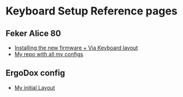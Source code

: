 # Keyboard Setup Reference pages

## Feker Alice 80

- [Installing the new firmware + Via Keyboard layout](https://www.whatgeek.com/pages/how-to-use-and-upgrade-feker-alice80-mechanical-keyboard-to-support-via)
- [My repo with all my configs](https://github.com/Nuclearfossil/keyboardlayout)

## ErgoDox config

- [My initial Layout](https://configure.zsa.io/ergodox-ez/layouts/yMmel/latest/1)

